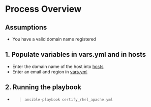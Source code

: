 # Process Overview

## Assumptions
  - You have a valid domain name registered

## 1. Populate variables in vars.yml and in hosts
  - Enter the domain name of the host into [hosts][hosts]
  - Enter an email and region in [vars.yml][vars]

## 2. Running the playbook
  - > `ansible-playbook certify_rhel_apache.yml`

[hosts]: https://github.com/rlazimi-dev/ansible_cert_rhel_apache/blob/master/hosts
[vars]: https://github.com/rlazimi-dev/ansible_cert_rhel_apache/blob/master/vars.yml
